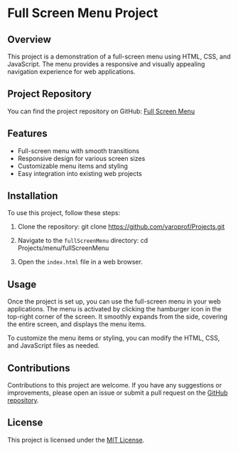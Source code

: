 # Full Screen Menu Project

## Overview
This project is a demonstration of a full-screen menu using HTML, CSS, and JavaScript. The menu provides a responsive and visually appealing navigation experience for web applications.

## Project Repository
You can find the project repository on GitHub: [Full Screen Menu](https://github.com/yaroprof/Projects/tree/main/menu/fullScreenMenu)

## Features
- Full-screen menu with smooth transitions
- Responsive design for various screen sizes
- Customizable menu items and styling
- Easy integration into existing web projects

## Installation
To use this project, follow these steps:

1. Clone the repository: git clone https://github.com/yaroprof/Projects.git

2. Navigate to the `fullScreenMenu` directory:
cd Projects/menu/fullScreenMenu

3. Open the `index.html` file in a web browser.

## Usage
Once the project is set up, you can use the full-screen menu in your web applications. The menu is activated by clicking the hamburger icon in the top-right corner of the screen. It smoothly expands from the side, covering the entire screen, and displays the menu items.

To customize the menu items or styling, you can modify the HTML, CSS, and JavaScript files as needed.

## Contributions
Contributions to this project are welcome. If you have any suggestions or improvements, please open an issue or submit a pull request on the [GitHub repository](https://github.com/yaroprof/Projects/tree/main/menu/fullScreenMenu).

## License
This project is licensed under the [MIT License](https://opensource.org/licenses/MIT).
